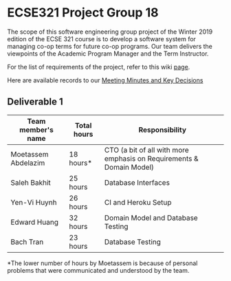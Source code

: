 # ECSE321 Project Group 18

The scope of this software engineering group project of the Winter 2019 edition of the ECSE 321 course is to develop a software system for managing co-op terms for future co-op programs. Our team delivers the viewpoints of the Academic Program Manager and the Term Instructor.

For the list of requirements of the project, refer to this wiki [page](https://github.com/McGill-ECSE321-Winter2019/ecse321-group-project-18/wiki/Project-Requirements).

Here are available records to our [Meeting Minutes and Key Decisions](https://github.com/McGill-ECSE321-Winter2019/ecse321-group-project-18/wiki/Project-Report)

## Deliverable 1

|Team member's name      |Total hours |Responsibility                                                       |
|------------------------|------------|---------------------------------------------------------------------|
|Moetassem Abdelazim     |   18 hours*|CTO (a bit of all with more emphasis on Requirements & Domain Model) |
|Saleh Bakhit            |   25 hours |Database Interfaces                                                  |
|Yen-Vi Huynh            |   26 hours |CI and Heroku Setup                                                  |
|Edward Huang            |   32 hours |Domain Model and Database Testing                                    |
|Bach Tran               |   23 hours |Database Testing                                                     |

\*The lower number of hours by Moetassem is because of personal problems that were communicated and understood by the team.

